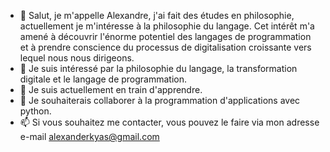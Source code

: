 - 👋 Salut, je m'appelle Alexandre, j'ai fait des études en philosophie, actuellement je m'intéresse à la philosophie du langage.   Cet intérêt m'a amené à découvrir l'énorme potentiel des langages de programmation et à prendre conscience du processus de digitalisation croissante vers lequel nous nous dirigeons.
- 👀 Je suis intéressé par la philosophie du langage, la transformation digitale et le langage de programmation.
- 🌱 Je suis actuellement en train d'apprendre.
- 💞️ Je souhaiterais collaborer à la programmation d'applications avec python.
- 📫 Si vous souhaitez me contacter, vous pouvez le faire via mon adresse e-mail alexanderkyas@gmail.com

<!---
alexpo1921/alexpo1921 is a ✨ special ✨ repository because its `README.md` (this file) appears on your GitHub profile.
You can click the Preview link to take a look at your changes.
--->
